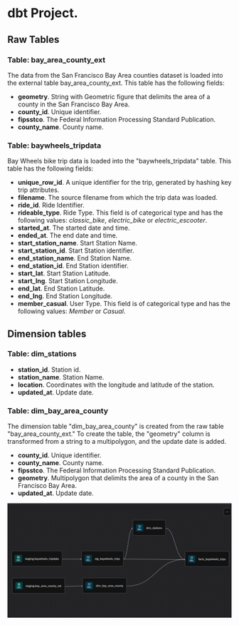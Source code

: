 
# dbt Project.

## Raw Tables


### Table: bay_area_county_ext 
The data from the San Francisco Bay Area counties dataset is loaded into the external table bay_area_county_ext. This table has the following fields:

* **geometry**. String with Geometric figure that delimits the area of ​​a county in the San Francisco Bay Area.
* **county_id**. Unique identifier.
* **fipsstco**. The Federal Information Processing Standard Publication.
* **county_name**. County name.

### Table: baywheels_tripdata
Bay Wheels bike trip data is loaded into the "baywheels_tripdata" table. This table has the following fields:

* **unique_row_id**. A unique identifier for the trip, generated by hashing key trip attributes.
* **filename**. The source filename from which the trip data was loaded.
* **ride_id**. Ride Identifier.
* **rideable_type**. Ride Type. This field is of categorical type and has the following values: *classic_bike*, *electric_bike* or *electric_escooter*.
* **started_at**. The started date and time.
* **ended_at**. The end date and time.
* **start_station_name**. Start Station Name.
* **start_station_id**. Start Station identifier.
* **end_station_name**. End Station Name.
* **end_station_id**. End Station identifier.
* **start_lat**. Start Station Latitude.
* **start_lng**. Start Station Longitude.
* **end_lat**. End Station Latitude.
* **end_lng**. End Station Longitude.
* **member_casual**. User Type. This field is of categorical type and has the following values: *Member* or *Casual*.



## Dimension tables

### Table: dim_stations

* **station_id**. Station id.
* **station_name**. Station Name.
* **location**. Coordinates with the longitude and latitude of the station.
* **updated_at**. Update date.

### Table: dim_bay_area_county

The dimension table "dim_bay_area_county" is created from the raw table "bay_area_county_ext." To create the table, the "geometry" column is transformed from a string to a multipolygon, and the update date is added.

* **county_id**. Unique identifier.
* **county_name**. County name.
* **fipsstco**. The Federal Information Processing Standard Publication.
* **geometry**. Multipolygon that delimits the area of ​​a county in the San Francisco Bay Area.
* **updated_at**. Update date.


![image](images/dbt-dag.png)

